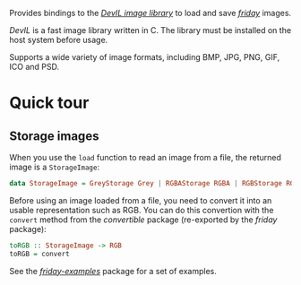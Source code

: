 Provides bindings to the *[DevIL image library](http://openil.sourceforge.net/)*
to load and save *[friday](https://hackage.haskell.org/package/friday)* images.

*DevIL* is a fast image library written in C. The library must be installed on
the host system before usage.

Supports a wide variety of image formats, including BMP, JPG, PNG, GIF, ICO and
PSD.

# Quick tour

## Storage images

When you use the `load` function to read an image from a file, the returned
image is a `StorageImage`:

```haskell
data StorageImage = GreyStorage Grey | RGBAStorage RGBA | RGBStorage RGB
```

Before using an image loaded from a file, you need to convert it into an usable
representation such as RGB. You can do this convertion with the `convert` method
from the *convertible* package (re-exported by the *friday* package):

```haskell
toRGB :: StorageImage -> RGB
toRGB = convert
```

See the *[friday-examples](https://github.com/RaphaelJ/friday-examples)*
package for a set of examples.
